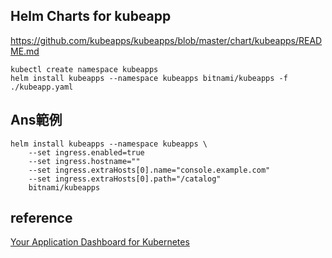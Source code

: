 ## Helm Charts for kubeapp
https://github.com/kubeapps/kubeapps/blob/master/chart/kubeapps/README.md

```
kubectl create namespace kubeapps
helm install kubeapps --namespace kubeapps bitnami/kubeapps -f ./kubeapp.yaml
```

## Ans範例
```
helm install kubeapps --namespace kubeapps \
    --set ingress.enabled=true
    --set ingress.hostname=""
    --set ingress.extraHosts[0].name="console.example.com"
    --set ingress.extraHosts[0].path="/catalog"
    bitnami/kubeapps
```

## reference
[Your Application Dashboard for Kubernetes](https://kubeapps.com/)
